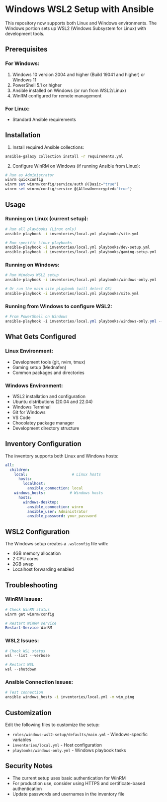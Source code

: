 # Windows WSL2 Setup with Ansible

This repository now supports both Linux and Windows environments. The Windows portion sets up WSL2 (Windows Subsystem for Linux) with development tools.

## Prerequisites

### For Windows:
1. Windows 10 version 2004 and higher (Build 19041 and higher) or Windows 11
2. PowerShell 5.1 or higher
3. Ansible installed on Windows (or run from WSL2/Linux)
4. WinRM configured for remote management

### For Linux:
- Standard Ansible requirements

## Installation

1. Install required Ansible collections:
```bash
ansible-galaxy collection install -r requirements.yml
```

2. Configure WinRM on Windows (if running Ansible from Linux):
```powershell
# Run as Administrator
winrm quickconfig
winrm set winrm/config/service/auth @{Basic="true"}
winrm set winrm/config/service @{AllowUnencrypted="true"}
```

## Usage

### Running on Linux (current setup):
```bash
# Run all playbooks (Linux only)
ansible-playbook -i inventories/local.yml playbooks/site.yml

# Run specific Linux playbooks
ansible-playbook -i inventories/local.yml playbooks/dev-setup.yml
ansible-playbook -i inventories/local.yml playbooks/gaming-setup.yml
```

### Running on Windows:
```bash
# Run Windows WSL2 setup
ansible-playbook -i inventories/local.yml playbooks/windows-only.yml

# Or run the main site playbook (will detect OS)
ansible-playbook -i inventories/local.yml playbooks/site.yml
```

### Running from Windows to configure WSL2:
```powershell
# From PowerShell on Windows
ansible-playbook -i inventories/local.yml playbooks/windows-only.yml --connection=local
```

## What Gets Configured

### Linux Environment:
- Development tools (git, nvim, tmux)
- Gaming setup (Mednafen)
- Common packages and directories

### Windows Environment:
- WSL2 installation and configuration
- Ubuntu distributions (20.04 and 22.04)
- Windows Terminal
- Git for Windows
- VS Code
- Chocolatey package manager
- Development directory structure

## Inventory Configuration

The inventory supports both Linux and Windows hosts:

```yaml
all:
  children:
    local:                    # Linux hosts
      hosts:
        localhost:
          ansible_connection: local
    windows_hosts:           # Windows hosts
      hosts:
        windows-desktop:
          ansible_connection: winrm
          ansible_user: Administrator
          ansible_password: your_password
```

## WSL2 Configuration

The Windows setup creates a `.wslconfig` file with:
- 4GB memory allocation
- 2 CPU cores
- 2GB swap
- Localhost forwarding enabled

## Troubleshooting

### WinRM Issues:
```powershell
# Check WinRM status
winrm get winrm/config

# Restart WinRM service
Restart-Service WinRM
```

### WSL2 Issues:
```powershell
# Check WSL status
wsl --list --verbose

# Restart WSL
wsl --shutdown
```

### Ansible Connection Issues:
```bash
# Test connection
ansible windows_hosts -i inventories/local.yml -m win_ping
```

## Customization

Edit the following files to customize the setup:

- `roles/windows-wsl2-setup/defaults/main.yml` - Windows-specific variables
- `inventories/local.yml` - Host configuration
- `playbooks/windows-only.yml` - Windows playbook tasks

## Security Notes

- The current setup uses basic authentication for WinRM
- For production use, consider using HTTPS and certificate-based authentication
- Update passwords and usernames in the inventory file